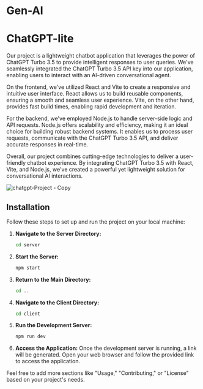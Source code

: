 # Gen-AI
# ChatGPT-lite



Our project is a lightweight chatbot application that leverages the power of ChatGPT Turbo 3.5 to provide intelligent responses to user queries. We've seamlessly integrated the ChatGPT Turbo 3.5 API key into our application, enabling users to interact with an AI-driven conversational agent.

On the frontend, we've utilized React and Vite to create a responsive and intuitive user interface. React allows us to build reusable components, ensuring a smooth and seamless user experience. Vite, on the other hand, provides fast build times, enabling rapid development and iteration.

For the backend, we've employed Node.js to handle server-side logic and API requests. Node.js offers scalability and efficiency, making it an ideal choice for building robust backend systems. It enables us to process user requests, communicate with the ChatGPT Turbo 3.5 API, and deliver accurate responses in real-time.

Overall, our project combines cutting-edge technologies to deliver a user-friendly chatbot experience. By integrating ChatGPT Turbo 3.5 with React, Vite, and Node.js, we've created a powerful yet lightweight solution for conversational AI interactions.

![chatgpt-Project - Copy](https://github.com/SutharMahendra/Gen-AI/assets/144376149/361697bd-7def-4ccf-aa57-02c20ada2dfb)

## Installation

Follow these steps to set up and run the project on your local machine:

1. **Navigate to the Server Directory:**
    ```bash
    cd server
    ```

2. **Start the Server:**
    ```bash
    npm start
    ```

3. **Return to the Main Directory:**
    ```bash
    cd ..
    ```

4. **Navigate to the Client Directory:**
    ```bash
    cd client
    ```

5. **Run the Development Server:**
    ```bash
    npm run dev
    ```

6. **Access the Application:**
    Once the development server is running, a link will be generated. Open your web browser and follow the provided link to access the application.

Feel free to add more sections like "Usage," "Contributing," or "License" based on your project's needs.
